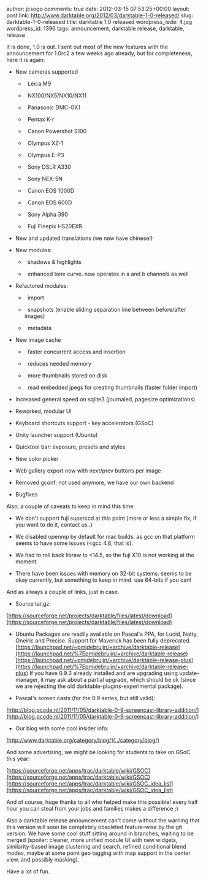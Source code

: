 author: jcsogo
comments: true
date: 2012-03-15 07:53:25+00:00
layout: post
link: http://www.darktable.org/2012/03/darktable-1-0-released/
slug: darktable-1-0-released
title: darktable 1.0 released
wordpress_lede: 4.jpg
wordpress_id: 1396
tags: announcement, darktable release, darktable, release

It is done, 1.0 is out. I sent out most of the new features with the announcement for 1.0rc2 a few weeks ago already, but for completeness, here it is again:


  * New cameras supported 
    *   Leica M9

	
    *   NX100/NX5/NX10/NX11

	
    *   Panasonic DMC-GX1

	
    *   Pentax K-r

	
    *   Canon Powershot S100

	
    *   Olympus XZ-1

	
    *   Olympus E-P3

	
    *   Sony DSLR A330

	
    *   Sony NEX-5N

	
    *   Canon EOS 1000D

	
    *   Canon EOS 600D

	
    *   Sony Alpha 390

	
    *   Fuji Finepix HS20EXR




  * New and updated translations (we now have chinese!)


  * New modules:

	
    *   shadows & highlights

	
    *   enhanced tone curve. now operates in a and b channels as well




  * Refactored modules:

	
    *   import

	
    *   snapshots (enable sliding separation line between before/after images)

	
    *   metadata




  * New image cache

	
    *   faster concurrent access and insertion

	
    *   reduces needed memory

	
    *   more thumbnails stored on disk

	
    *   read embedded jpegs for creating thumbnails (faster folder import)




  * Increased general speed on sqlite3 (journaled, pagesize optimizations)


  * Reworked, modular UI


  * Keyboard shortcuts support - key accelerators (GSoC)


  * Unity launcher support (Ubuntu)


  * Quicktool bar: exposure, presets and styles


  * New color picker


  * Web gallery export now with next/prev buttons per image


  * Removed gconf: not used anymore, we have our own backend


  * Bugfixes



Also, a couple of caveats to keep in mind this time:


  * We don't support fuji superccd at this point (more or less a simple fix, if you want to do it, contact us..)


  * We disabled openmp by default for mac builds, as gcc on that platform seems to have some issues (<gcc 4.6, that is).


  * We had to roll back libraw to <14.5, so the fuji X10 is not working at the moment.


  * There have been issues with memory on 32-bit systems. seems to be okay currently, but something to keep in mind. use 64-bits if you can!



And as always a couple of links, just in case.



  * Source tar.gz:  

[https://sourceforge.net/projects/darktable/files/latest/download](https://sourceforge.net/projects/darktable/files/latest/download)


  * Ubuntu Packages are readily available on Pascal's PPA, for Lucid, Natty, Oneiric and Precise. Support for Maverick has been fully deprecated.
[https://launchpad.net/~pmjdebruijn/+archive/darktable-release](https://launchpad.net/%7Epmjdebruijn/+archive/darktable-release)
[https://launchpad.net/~pmjdebruijn/+archive/darktable-release-plus](https://launchpad.net/%7Epmjdebruijn/+archive/darktable-release-plus)
If you have 0.9.3 already installed and are upgrading using update-manager, it may ask about a partial upgrade, which should be ok (since we are rejecting the old darktable-plugins-experimental package).


  * Pascal's screen casts (for the 0.9 series, but still valid):  

[http://blog.pcode.nl/2011/11/05/darktable-0-9-screencast-library-addition/](http://blog.pcode.nl/2011/11/05/darktable-0-9-screencast-library-addition/)


  * Our blog with some cool insider info:  

[http://www.darktable.org/category/blog/](../category/blog/)



And some advertising, we might be looking for students to take on GSoC this year:

[https://sourceforge.net/apps/trac/darktable/wiki/GSOC](https://sourceforge.net/apps/trac/darktable/wiki/GSOC)
[https://sourceforge.net/apps/trac/darktable/wiki/GSOC_idea_list](https://sourceforge.net/apps/trac/darktable/wiki/GSOC_idea_list)


And of course, huge thanks to all who helped make this possible! every half hour you can steal from your jobs and families makes a difference ;)

Also a darktable release announcement can't come without the warning that this version will soon be completely obsoleted feature-wise by the git version. We have some cool stuff sitting around in branches, waiting to be merged (spoiler: cleaner, more unified module UI with new widgets, similarity-based image clustering and search, refined conditional blend modes, maybe at some point geo tagging with map support in the center view, and possibly masking).

Have a lot of fun.
